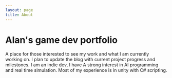```yaml
---
layout: page
title: About
---
```


# Alan's game dev portfolio

A place for those interested to see my work and what I
am currently working on. I plan to update the blog with
current project progress and milestones. I am an indie dev, I have
A strong interest in AI programming and real time simulation.
Most of my experience is in unity with C# scripting.
